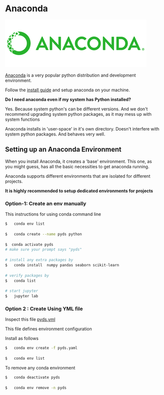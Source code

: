  # Anaconda
 
 <img src="images/anaconda_logo.png" style="width:50;"/>
 
 [Anaconda](https://www.anaconda.com/) is a very popular python distribution and development environment.
 
 Follow the [install guide](https://www.anaconda.com/products/distribution) and setup anaconda on your machine.
 
 **Do I need anaconda even if my system has Python installed?**
 
 Yes.  Because system python's can be different versions.  And we don't recommend upgrading system python packages, as it may mess up with system functions
 
 Anaconda installs in 'user-space' in it's own directory.  Doesn't interfere with system python packages.  And behaves very well.
 
 ## Setting up an Anaconda Environment
 
 When you install Anaconda, it creates a 'base' environment.  This one, as you might guess, has all the basic necessities to get anaconda running.
 
 Anaconda supports different environments that are isolated for different projects.
 
**It is highly recommended to setup dedicated environments for projects**


### Option-1: Create an env manually


This instructions for using conda command line 


```bash
$   conda env list

$   conda create --name pyds python

$  conda activate pyds
# make sure your prompt says "pyds"

# install any extra packages by
$   conda install  numpy pandas seaborn scikit-learn

# verify packages by 
$   conda list

# start jupyter
$   jupyter lab
```

### Option 2 : Create Using YML file

Inspect this file [pyds.yml](pyds.yaml)

This file defines environment configuration

Install as follows

```bash
$   conda env create -f pyds.yaml

$   conda env list
```

To remove any conda environment

```bash
$   conda deactivate pyds

$   conda env remove -n pyds
```